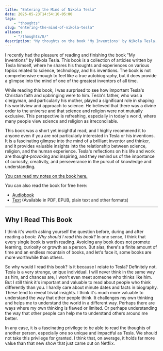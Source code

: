 ```yaml
---
title: "Entering the Mind of Nikola Tesla" 
date: 2025-05-23T14:54:10-05:00
tags: 
    - "thoughts" 
slug: "entering-the-mind-of-nikola-tesla" 
aliases:
    - "/thoughts/8/" 
description: "My thoughts on the book 'My Inventions' by Nikola Tesla. A fascinating glimpse into the mind of a brilliant inventor and thinker. It provides valuable insights into the relationship between science, religion, and the human experience."
---
```


I recently had the pleasure of reading and finishing the book "My Inventions" by Nikola Tesla. This book is a collection of articles written by Tesla himself, where he shares his thoughts and experiences on various topics related to science, technology, and his inventions. The book is not comprehensive enough to feel like a true autobiography, but it does provide a glimpse into the mind of one of the greatest inventors of all time.

While reading this book, I was surprised to see how important Tesla's Christian faith and upbringing were to him. Tesla's father, who was a clergyman, and particularly his mother, played a significant role in shaping his worldview and approach to science. He believed that there was a divine order to the universe and that science and religion were not mutually exclusive. This perspective is refreshing, especially in today's world, where many people view science and religion as irreconcilable.

This book was a short yet insightful read, and I highly recommend it to anyone even if you are not particularly interested in Tesla or his inventions. It is a fascinating glimpse into the mind of a brilliant inventor and thinker, and it provides valuable insights into the relationship between science, religion, and the human experience. Tesla's reflections on his life and work are thought-provoking and inspiring, and they remind us of the importance of curiosity, creativity, and perseverance in the pursuit of knowledge and understanding.

[You can read my notes on the book here.](https://dandylyons.net/notes/Media-DB/books)

You can also read the book for free here: 
- [Audiobook](https://archive.org/details/my_inventions_1812_librivox)
- [Text](https://archive.org/details/my-inventions-nikola-tesla) (Available in PDF, EPUB, plain text and other formats)

---

## Why I Read This Book
I think it's worth asking yourself the question before, during and after reading a book: *Why should I read this book?* In one sense, I think that every single book is worth reading. Avoiding any book does not promote learning, curiosity or growth as a person. But alas, there's a finite amount of time and an endless mountain of books, and let's face it, some books are more worthwhile than others. 

So why would I read this book? Is it because I relate to Tesla? Definitely not. Tesla is a very strange, unique individual. I will never think in the same way as him, and chances are, I won't even meet someone who thinks like him. But I still think it's important and valuable to read about people who think differently than you. I hardly care about minute dates and facts in biography. These tend to reveal trivial insights. I think it's much more valuable to understand the way that other people think. It challenges my own thinking and helps me to understand the world in a different way. Perhaps there are ways where my own thinking is flawed or limited. Or perhaps understanding the way that other people can help me to understand others around me better.

In any case, it is a fascinating privilege to be able to read the thoughts of another person, especially one so unique and impactful as Tesla. We should not take this privilege for granted. I think that, on average, it holds far more value than that new show that just came out on Netflix.